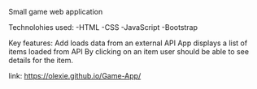 
Small game web application

Technolohies used:
-HTML
-CSS
-JavaScript
-Bootstrap

Key features:
Add loads data from an external API
App displays a list of items loaded from API
By clicking on an item user should be able to see details for the item.

link: https://olexie.github.io/Game-App/